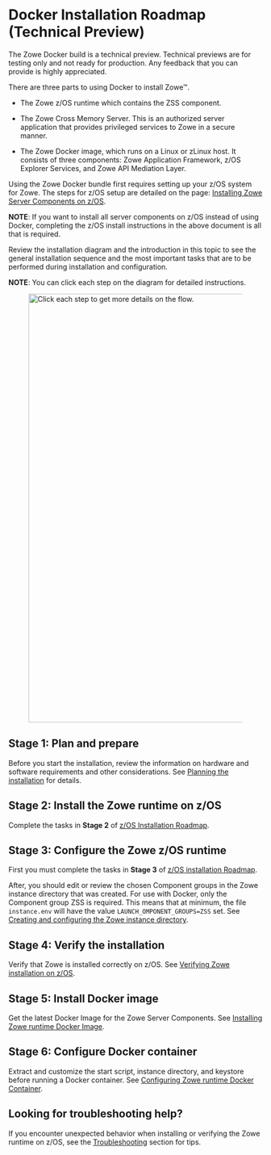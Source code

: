 # Docker Installation Roadmap (Technical Preview)

<Badge text="Technical Preview"/> The Zowe Docker build is a technical preview. Technical previews are for testing only and not ready for production. Any feedback that you can provide is highly appreciated.

There are three parts to using Docker to install Zowe&trade;. 

- The Zowe z/OS runtime which contains the ZSS component.

- The Zowe Cross Memory Server. This is an authorized server application that provides privileged services to Zowe in a secure manner.

- The Zowe Docker image, which runs on a Linux or zLinux host. It consists of three components: Zowe Application Framework, z/OS Explorer Services, and Zowe API Mediation Layer. 

Using the Zowe Docker bundle first requires setting up your z/OS system for Zowe. The steps for z/OS setup are detailed on the page: [Installing Zowe Server Components on z/OS](install-zos.md).

**NOTE**: If you want to install all server components on z/OS instead of using Docker, completing the z/OS install instructions in the above document is all that is required.

Review the installation diagram and the introduction in this topic to see the general installation sequence and the most important tasks that are to be performed during installation and configuration.

**NOTE**: You can click each step on the diagram for detailed instructions.

<figure>
  <image usemap="#home_map1" border="0" id="install-flow" src={require("/v1.23.x/images/common/zowe-docker-install-diagram.png").default} width="850" alt="Click each step to get more details on the flow." />
  <figcaption></figcaption>
</figure>
<map name="home_map1" id="home_map1">
  <area href="installandconfig#planning-the-installation-of-zowe-server-components" alt="Plan and prepare for the installation" title="Plan and prepare for the installation" shape="rect" coords="326, 63, 474, 105" />
  <area href="systemrequirements.html" alt="Configure system requirements" title="Configure system requirements" shape="rect" coords="318, 183, 467, 224" />

  <area href="https://www.zowe.org/download.html" alt="Download Zowe SMP/E build" title="Download the Zowe SMP/E build from zowe.org" shape="rect" coords="131, 308, 304, 348" />
  <area href="install-zowe-smpe.html" alt="Install the Zowe SMP/E build using JCLs" title="Install the Zowe SMP/E build using JCLs" shape="rect" coords="54, 498, 188, 555" />
  <area href="install-zowe-smpe-zosmf-workflow.html" alt="Install the Zowe SMP/E build with z/OSMF workflow" title="Install the Zowe SMP/E build with z/OSMF workflow" shape="rect" coords="250, 498, 391, 555" />

  <area href="https://www.zowe.org/download.html" alt="Download the Zowe convenience build" title="Download the Zowe convenience build from zowe.org" shape="rect" coords="527, 299, 694, 344" />
  <area href="install-zowe-zos-convenience-build#obtaining-and-preparing-the-convenience-build" alt="Verify, transfer, and expand the PAX file on z/OS" title="Verify, transfer, and expand the PAX file on z/OS" shape="rect" coords="526, 368, 696, 410" />
  <area href="install-zowe-zos-convenience-build#installing-the-zowe-runtime" alt="Install the Zowe runtime using shell script" title="Install the Zowe runtime using shell script" shape="rect" coords="450, 500, 574, 552" />
  <area href="install-zowe-zos-convenience-build#installing-the-zowe-runtime" alt="Install the Zowe runtime with z/OSMF workflow" title="Install the Zowe runtime with z/OSMF workflow" shape="rect" coords="647, 499, 774, 554" />

  <area href="configure-zos-system.html" alt="Configure the z/OS system for Zowe using ZWESECUR" title="Configure the z/OS system for Zowe using ZWESECUR" shape="rect" coords="121, 756, 426, 808" />
  <area href="configure-certificates.html" alt="Configure Zowe certificates using shell script" title="Create the Zowe certificates keystore directory using shell script" shape="rect" coords="124, 830, 426, 882" />
  <area href="configure-xmem-server.html" alt="Configure the Zowe cross memory server using shell script" title="Install and configure the Zowe cross memory server (ZWESISTC) using shell script" shape="rect" coords="123, 909, 426, 952" />
  <area href="configure-instance-directory.html" alt="Create and configure the Zowe instance directory using shell script" title="Create and configure the Zowe instance directory using shell script" shape="rect" coords="121, 976, 426, 1038" />
  <area href="configure-zowe-server.html" alt="Install and start the Zowe started task using shell script" title="Install and start the Zowe started task (ZWESVSTC) using shell script" shape="rect" coords="125, 1065, 426, 1117" />

  <area href="configure-zowe-zosmf-workflow#configure-z-os-security-manager" alt="Configure Zowe security manager with z/OSMF workflow" title="Configure Zowe security manager with z/OSMF workflow" shape="rect" coords="515, 759, 757, 805" />
  <area href="configure-zowe-zosmf-workflow#configure-zowe-certificates" alt="Configure Zowe certificates with z/OSMF workflow" title="Configure Zowe certificates with z/OSMF workflow" shape="rect" coords="515, 832, 754, 882" />
  <area href="configure-zowe-zosmf-workflow#configure-zowe-cross-memory-server" alt="Configure Zowe Cross Memory Server with z/OSMF workflow" title="Configure Zowe Cross Memory Server with z/OSMF workflow" shape="rect" coords="515, 905, 757, 960" />
  <area href="configure-zowe-zosmf-workflow#create-and-configure-the-zowe-instance-directory-and-start-the-zowe-started-task" alt="Create and configure the Zowe instance directory and start Zowe with z/OSMF workflow" title="Create and configure the Zowe instance directory and start Zowe with z/OSMF workflow" shape="rect" coords="513, 977, 757, 1042" />

  <area href="verify-zowe-runtime-install.html" alt="Verify Zowe installation on z/OS" title="Verify Zowe installation on z/OS" shape="rect" coords="224, 1154, 616, 1198" />

  <area href="install-docker-image#installing-via-docker-hub" alt="Pull image from Docker Hub" title="Pull image from Docker Hub" shape="rect" coords="46, 1390, 416, 1445" />
  <area href="install-docker-image#installing-via-direct-download" alt="Download image tarball" title="Download image tarball" shape="rect" coords="495, 1390, 780, 1445" />
  <area href="install-docker-image#loading-an-image-from-tarball" alt="Load image into Docker" title="Load image into Docker" shape="rect" coords="495, 1465, 780, 1515" />
  
  <area href="configuring-docker#quick-start-for-the-zowe-runtime-in-docker" alt="Copy sample scripts and instance out of container" title="Copy sample scripts and instance out of container" shape="rect" coords="250, 1605, 610, 1660" />
  <area href="configuring-docker#using-an-instance-directory-external-to-the-container" alt="Configure external instance" title="Configure external instance" shape="rect" coords="250, 1680, 610, 1735" />
  <area href="configuring-docker#using-external-certificates" alt="Configure security certificates" title="Configure security certificates" shape="rect" coords="250, 1755, 610, 1810" />

</map>

## Stage 1: Plan and prepare

Before you start the installation, review the information on hardware and software requirements and other considerations. See [Planning the installation](installandconfig.md) for details.

## Stage 2: Install the Zowe runtime on z/OS

Complete the tasks in **Stage 2** of [z/OS Installation Roadmap](install-zos.md#stage-2-install-the-zowe-z-os-runtime).

## Stage 3: Configure the Zowe z/OS runtime  

First you must complete the tasks in **Stage 3** of [z/OS installation Roadmap](install-zos.md#stage-3-configure-the-zowe-z-os-runtime).

After, you should edit or review the chosen Component groups in the Zowe instance directory that was created. For use with Docker, only the Component group ZSS is required. This means that at minimum, the file `instance.env` will have the value `LAUNCH_OMPONENT_GROUPS=ZSS` set. See [Creating and configuring the Zowe instance directory](configure-instance-directory.md#component-groups).

## Stage 4: Verify the installation

Verify that Zowe is installed correctly on z/OS. See [Verifying Zowe installation on z/OS](verify-zowe-runtime-install.md).

## Stage 5: Install Docker image  

Get the latest Docker Image for the Zowe Server Components. See [Installing Zowe runtime Docker Image](install-docker-image.md).

## Stage 6: Configure Docker container  

Extract and customize the start script, instance directory, and keystore before running a Docker container. See [Configuring Zowe runtime Docker Container](configuring-docker.md).

## Looking for troubleshooting help?

If you encounter unexpected behavior when installing or verifying the Zowe runtime on z/OS, see the [Troubleshooting](../troubleshoot/troubleshooting.md) section for tips.
